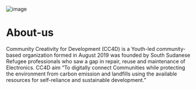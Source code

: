 ![image](https://user-images.githubusercontent.com/25750606/177316667-0d3d4451-83c2-4508-960c-29924bf2c53f.png)


# About-us
Community Creativity for Development (CC4D) is a Youth-led community-based organization formed in August 2019 was founded by South Sudanese Refugee professionals who saw a gap in repair, reuse and maintenance of Electronics. CC4D aim “To digitally connect Communities while protecting the environment from carbon emission and landfills using the available resources for self-reliance and sustainable development.”


